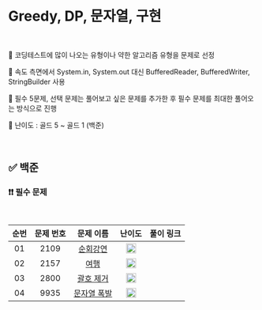 # Greedy, DP, 문자열, 구현

<br/>

📌 코딩테스트에 많이 나오는 유형이나 약한 알고리즘 유형을 문제로 선정

📌 속도 측면에서 System.in, System.out 대신 BufferedReader, BufferedWriter, StringBuilder 사용

📌 필수 5문제, 선택 문제는 풀어보고 싶은 문제를 추가한 후 필수 문제를 최대한 풀어오는 방식으로 진행

📌 난이도 : 골드 5 ~ 골드 1 (백준)

<br/>

## ✅ 백준

### ❗❗ 필수 문제

<br/>

순번 | 문제 번호 | 문제 이름 | 난이도 | 풀이 링크
:---: | :---: | :---: | :---: | :---: 
01 | 2109 | [순회강연](https://www.acmicpc.net/problem/2109) | <img src="https://static.solved.ac/tier_small/13.svg" width=20px> | []()
02 | 2157 | [여행](https://www.acmicpc.net/problem/2157) | <img src="https://static.solved.ac/tier_small/12.svg" width=20px> | []()
03 | 2800 | [괄호 제거](https://www.acmicpc.net/problem/2800) | <img src="https://static.solved.ac/tier_small/11.svg" width=20px> | []()
04 | 9935 | [문자열 폭발](https://www.acmicpc.net/problem/9935) | <img src="https://static.solved.ac/tier_small/12.svg" width=20px> | []()